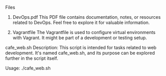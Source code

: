 Files
1. DevOps.pdf
This PDF file contains documentation, notes, or resources related to DevOps. Feel free to explore it for valuable information.

2. Vagrantfile
The Vagrantfile is used to configure virtual environments with Vagrant. It might be part of a development or testing setup.

cafe_web.sh
Description: This script is intended for tasks related to web development. It's named cafe_web.sh, and its purpose can be explored further in the script itself.

Usage: ./cafe_web.sh
